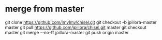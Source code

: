 # merge from master
git clone https://github.com/lmvlmv/chisel.git
git checkout -b jpillora-master master
git pull https://github.com/jpillora/chisel.git master
git checkout master
git merge --no-ff jpillora-master
git push origin master
